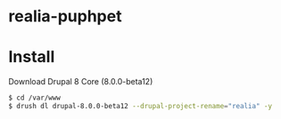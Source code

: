 # realia-puphpet

Install
=====================
Download Drupal 8 Core (8.0.0-beta12)
```bash
$ cd /var/www
$ drush dl drupal-8.0.0-beta12 --drupal-project-rename="realia" -y
```
